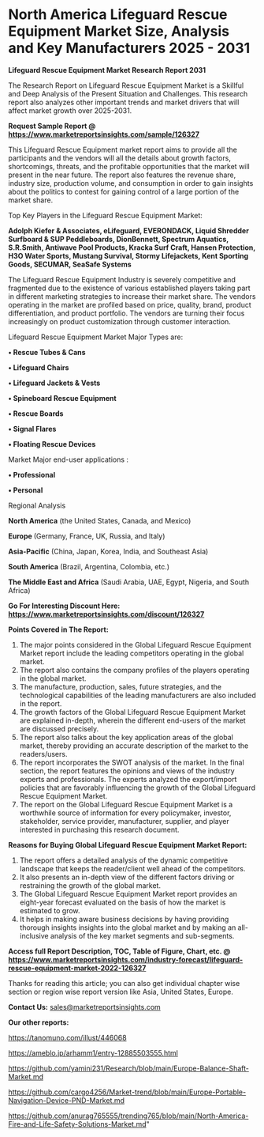 # North America Lifeguard Rescue Equipment Market Size, Analysis and Key Manufacturers 2025 - 2031

<strong>Lifeguard Rescue Equipment Market Research Report 2031</strong>

The Research Report on Lifeguard Rescue Equipment Market is a Skillful and Deep Analysis of the Present Situation and Challenges. This research report also analyzes other important trends and market drivers that will affect market growth over 2025-2031.

<strong>Request Sample Report @ <a href=https://www.marketreportsinsights.com/sample/126327>https://www.marketreportsinsights.com/sample/126327</a></strong>

This Lifeguard Rescue Equipment market report aims to provide all the participants and the vendors will all the details about growth factors, shortcomings, threats, and the profitable opportunities that the market will present in the near future. The report also features the revenue share, industry size, production volume, and consumption in order to gain insights about the politics to contest for gaining control of a large portion of the market share.

Top Key Players in the Lifeguard Rescue Equipment Market:

<strong>Adolph Kiefer & Associates, eLifeguard, EVERONDACK, Liquid Shredder Surfboard & SUP Peddleboards, DionBennett, Spectrum Aquatics, S.R.Smith, Antiwave Pool Products, Kracka Surf Craft, Hansen Protection, H3O Water Sports, Mustang Survival, Stormy Lifejackets, Kent Sporting Goods, SECUMAR, SeaSafe Systems</strong>

The Lifeguard Rescue Equipment Industry is severely competitive and fragmented due to the existence of various established players taking part in different marketing strategies to increase their market share. The vendors operating in the market are profiled based on price, quality, brand, product differentiation, and product portfolio. The vendors are turning their focus increasingly on product customization through customer interaction.

Lifeguard Rescue Equipment Market Major Types are:

<strong>• Rescue Tubes & Cans

• Lifeguard Chairs

• Lifeguard Jackets & Vests

• Spineboard Rescue Equipment

• Rescue Boards

• Signal Flares

• Floating Rescue Devices</strong>

Market Major end-user applications :

<strong>• Professional

• Personal</strong>

Regional Analysis

</u><strong><b>North America</b></strong> (the United States, Canada, and Mexico)

<strong><b>Europe </b></strong>(Germany, France, UK, Russia, and Italy)

<strong><b>Asia-Pacific</b></strong> (China, Japan, Korea, India, and Southeast Asia)

<strong><b>South America</b></strong> (Brazil, Argentina, Colombia, etc.)

<strong><b>The Middle East and Africa</b></strong> (Saudi Arabia, UAE, Egypt, Nigeria, and South Africa)

<strong>Go For Interesting Discount Here: <a href=https://www.marketreportsinsights.com/discount/126327>https://www.marketreportsinsights.com/discount/126327</a></strong>

<strong>Points Covered in The Report:</strong>
<ol>
  <li>The major points considered in the Global Lifeguard Rescue Equipment Market report include the leading competitors operating in the global market.</li>
  <li>The report also contains the company profiles of the players operating in the global market.</li>
  <li>The manufacture, production, sales, future strategies, and the technological capabilities of the leading manufacturers are also included in the report.</li>
  <li>The growth factors of the Global Lifeguard Rescue Equipment Market are explained in-depth, wherein the different end-users of the market are discussed precisely.</li>
  <li>The report also talks about the key application areas of the global market, thereby providing an accurate description of the market to the readers/users.</li>
  <li>The report incorporates the SWOT analysis of the market. In the final section, the report features the opinions and views of the industry experts and professionals. The experts analyzed the export/import policies that are favorably influencing the growth of the Global Lifeguard Rescue Equipment Market.</li>
  <li>The report on the Global Lifeguard Rescue Equipment Market is a worthwhile source of information for every policymaker, investor, stakeholder, service provider, manufacturer, supplier, and player interested in purchasing this research document.</li>
</ol>
<strong>Reasons for Buying Global Lifeguard Rescue Equipment Market Report:</strong>

<ol>
  <li>The report offers a detailed analysis of the dynamic competitive landscape that keeps the reader/client well ahead of the competitors.</li>
  <li>It also presents an in-depth view of the different factors driving or restraining the growth of the global market.</li>
  <li>The Global Lifeguard Rescue Equipment Market report provides an eight-year forecast evaluated on the basis of how the market is estimated to grow.</li>
  <li>It helps in making aware business decisions by having providing thorough insights insights into the global market and by making an all-inclusive analysis of the key market segments and sub-segments.</li>
</ol>
<strong>Access full Report Description, TOC, Table of Figure, Chart, etc. @ <a href=https://www.marketreportsinsights.com/industry-forecast/lifeguard-rescue-equipment-market-2022-126327>https://www.marketreportsinsights.com/industry-forecast/lifeguard-rescue-equipment-market-2022-126327</a></strong>


Thanks for reading this article; you can also get individual chapter wise section or region wise report version like Asia, United States, Europe.

<strong>Contact Us:</strong>
sales@marketreportsinsights.com

<strong>Our other reports:</strong>

<a href=https://tanomuno.com/illust/446068>https://tanomuno.com/illust/446068</a>

<a href=https://ameblo.jp/arhamm1/entry-12885503555.html>https://ameblo.jp/arhamm1/entry-12885503555.html</a>

<a href=https://github.com/yamini231/Research/blob/main/Europe-Balance-Shaft-Market.md>https://github.com/yamini231/Research/blob/main/Europe-Balance-Shaft-Market.md</a>

<a href=https://github.com/cargo4256/Market-trend/blob/main/Europe-Portable-Navigation-Device-PND-Market.md>https://github.com/cargo4256/Market-trend/blob/main/Europe-Portable-Navigation-Device-PND-Market.md</a>

<a href=https://github.com/anurag765555/trending765/blob/main/North-America-Fire-and-Life-Safety-Solutions-Market.md>https://github.com/anurag765555/trending765/blob/main/North-America-Fire-and-Life-Safety-Solutions-Market.md</a>"
